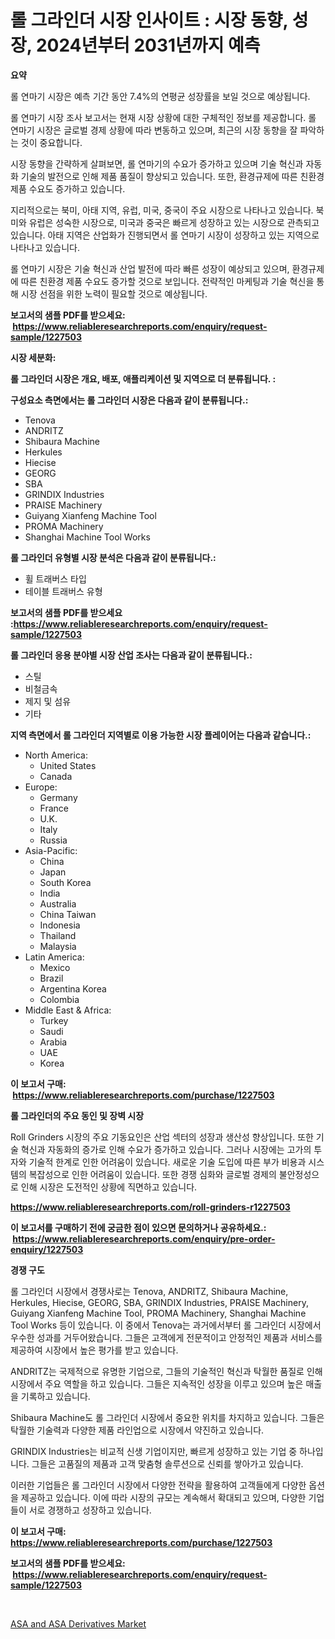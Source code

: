<p><h1>롤 그라인더 시장 인사이트 : 시장 동향, 성장, 2024년부터 2031년까지 예측</h1></p><p><strong>요약</strong></p>
<p><p>롤 연마기 시장은 예측 기간 동안 7.4%의 연평균 성장률을 보일 것으로 예상됩니다.</p><p>롤 연마기 시장 조사 보고서는 현재 시장 상황에 대한 구체적인 정보를 제공합니다. 롤 연마기 시장은 글로벌 경제 상황에 따라 변동하고 있으며, 최근의 시장 동향을 잘 파악하는 것이 중요합니다.</p><p>시장 동향을 간략하게 살펴보면, 롤 연마기의 수요가 증가하고 있으며 기술 혁신과 자동화 기술의 발전으로 인해 제품 품질이 향상되고 있습니다. 또한, 환경규제에 따른 친환경 제품 수요도 증가하고 있습니다.</p><p>지리적으로는 북미, 아태 지역, 유럽, 미국, 중국이 주요 시장으로 나타나고 있습니다. 북미와 유럽은 성숙한 시장으로, 미국과 중국은 빠르게 성장하고 있는 시장으로 관측되고 있습니다. 아태 지역은 산업화가 진행되면서 롤 연마기 시장이 성장하고 있는 지역으로 나타나고 있습니다.</p><p>롤 연마기 시장은 기술 혁신과 산업 발전에 따라 빠른 성장이 예상되고 있으며, 환경규제에 따른 친환경 제품 수요도 증가할 것으로 보입니다. 전략적인 마케팅과 기술 혁신을 통해 시장 선점을 위한 노력이 필요할 것으로 예상됩니다.</p></p>
<p><strong>보고서의 샘플 PDF를 받으세요: &nbsp;<a href="https://www.reliableresearchreports.com/enquiry/request-sample/1227503">https://www.reliableresearchreports.com/enquiry/request-sample/1227503</a></strong></p>
<p><strong>시장 세분화:</strong></p>
<p><strong> 롤 그라인더 시장은 개요, 배포, 애플리케이션 및 지역으로 더 분류됩니다. :</strong></p>
<p><strong>구성요소 측면에서는 롤 그라인더 시장은 다음과 같이 분류됩니다.:</strong></p>
<p><ul><li>Tenova</li><li>ANDRITZ</li><li>Shibaura Machine</li><li>Herkules</li><li>Hiecise</li><li>GEORG</li><li>SBA</li><li>GRINDIX Industries</li><li>PRAISE Machinery</li><li>Guiyang Xianfeng Machine Tool</li><li>PROMA Machinery</li><li>Shanghai Machine Tool Works</li></ul></p>
<p><strong> 롤 그라인더 유형별 시장 분석은 다음과 같이 분류됩니다.:</strong></p>
<p><ul><li>휠 트래버스 타입</li><li>테이블 트래버스 유형</li></ul></p>
<p><strong>보고서의 샘플 PDF를 받으세요 :<a href="https://www.reliableresearchreports.com/enquiry/request-sample/1227503">https://www.reliableresearchreports.com/enquiry/request-sample/1227503</a></strong></p>
<p><strong> 롤 그라인더 응용 분야별 시장 산업 조사는 다음과 같이 분류됩니다.:</strong></p>
<p><ul><li>스틸</li><li>비철금속</li><li>제지 및 섬유</li><li>기타</li></ul></p>
<p><strong>지역 측면에서 롤 그라인더 지역별로 이용 가능한 시장 플레이어는 다음과 같습니다.:</strong></p>
<p><ul>
    <li>
        North America:
        <ul>
            <li>United States</li>
            <li>Canada</li>
        </ul>
    </li>
    <li>
        Europe:
        <ul>
            <li>Germany</li>
            <li>France</li>
            <li>U.K.</li>
            <li>Italy</li>
            <li>Russia</li>
        </ul>
    </li>
    <li>
        Asia-Pacific:
        <ul>
            <li>China</li>
            <li>Japan</li>
            <li>South Korea</li>
            <li>India</li>
            <li>Australia</li>
            <li>China Taiwan</li>
            <li>Indonesia</li>
            <li>Thailand</li>
            <li>Malaysia</li>
        </ul>
    </li>
    <li>
        Latin America:
        <ul>
            <li>Mexico</li>
            <li>Brazil</li>
            <li>Argentina Korea</li>
            <li>Colombia</li>
        </ul>
    </li>
    <li>
        Middle East & Africa:
        <ul>
            <li>Turkey</li>
            <li>Saudi</li>
            <li>Arabia</li>
            <li>UAE</li>
            <li>Korea</li>
        </ul>
    </li>
    </ul></p>
<p><strong>이 보고서 구매: &nbsp;<a href="https://www.reliableresearchreports.com/purchase/1227503">https://www.reliableresearchreports.com/purchase/1227503</a></strong></p>
<p><strong>롤 그라인더의 주요 동인 및 장벽 시장</strong></p>
<p><p>Roll Grinders 시장의 주요 기동요인은 산업 섹터의 성장과 생산성 향상입니다. 또한 기술 혁신과 자동화의 증가로 인해 수요가 증가하고 있습니다. 그러나 시장에는 고가의 투자와 기술적 한계로 인한 어려움이 있습니다. 새로운 기술 도입에 따른 부가 비용과 시스템의 복잡성으로 인한 어려움이 있습니다. 또한 경쟁 심화와 글로벌 경제의 불안정성으로 인해 시장은 도전적인 상황에 직면하고 있습니다.</p></p>
<p><strong><a href="https://www.reliableresearchreports.com/roll-grinders-r1227503">https://www.reliableresearchreports.com/roll-grinders-r1227503</a></strong></p>
<p><strong>이 보고서를 구매하기 전에 궁금한 점이 있으면 문의하거나 공유하세요.: &nbsp;<a href="https://www.reliableresearchreports.com/enquiry/pre-order-enquiry/1227503">https://www.reliableresearchreports.com/enquiry/pre-order-enquiry/1227503</a></strong></p>
<p><strong>경쟁 구도</strong></p>
<p><p>롤 그라인더 시장에서 경쟁사로는 Tenova, ANDRITZ, Shibaura Machine, Herkules, Hiecise, GEORG, SBA, GRINDIX Industries, PRAISE Machinery, Guiyang Xianfeng Machine Tool, PROMA Machinery, Shanghai Machine Tool Works 등이 있습니다. 이 중에서 Tenova는 과거에서부터 롤 그라인더 시장에서 우수한 성과를 거두어왔습니다. 그들은 고객에게 전문적이고 안정적인 제품과 서비스를 제공하여 시장에서 높은 평가를 받고 있습니다. </p><p>ANDRITZ는 국제적으로 유명한 기업으로, 그들의 기술적인 혁신과 탁월한 품질로 인해 시장에서 주요 역할을 하고 있습니다. 그들은 지속적인 성장을 이루고 있으며 높은 매출을 기록하고 있습니다. </p><p>Shibaura Machine도 롤 그라인더 시장에서 중요한 위치를 차지하고 있습니다. 그들은 탁월한 기술력과 다양한 제품 라인업으로 시장에서 약진하고 있습니다. </p><p>GRINDIX Industries는 비교적 신생 기업이지만, 빠르게 성장하고 있는 기업 중 하나입니다. 그들은 고품질의 제품과 고객 맞춤형 솔루션으로 신뢰를 쌓아가고 있습니다. </p><p>이러한 기업들은 롤 그라인더 시장에서 다양한 전략을 활용하여 고객들에게 다양한 옵션을 제공하고 있습니다. 이에 따라 시장의 규모는 계속해서 확대되고 있으며, 다양한 기업들이 서로 경쟁하고 성장하고 있습니다.</p></p>
<p><strong>이 보고서 구매: &nbsp; <a href="https://www.reliableresearchreports.com/purchase/1227503">https://www.reliableresearchreports.com/purchase/1227503</a></strong></p>
<p><strong>보고서의 샘플 PDF를 받으세요: &nbsp;<a href="https://www.reliableresearchreports.com/enquiry/request-sample/1227503">https://www.reliableresearchreports.com/enquiry/request-sample/1227503</a></strong><strong></strong></p>
<p>&nbsp;</p>
<p><p><a href="https://changeable-paste-463.notion.site/Decoding-ASA-and-ASA-Derivatives-Market-Metrics-Market-Share-Trends-and-Growth-Patterns-a222ce91e154455c9171a83fa6ab6771">ASA and ASA Derivatives Market</a></p></p>